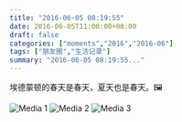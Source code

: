 ```yaml
---
title: "2016-06-05 08:19:55"
date: 2016-06-05T11:00:00+08:00
draft: false
categories: ["moments","2016","2016-06"]
tags: ["朋友圈","生活记录"]
summary: "2016-06-05 08:19:55..."
---
```


埃德蒙顿的春天是春天，夏天也是春天。🖼

![Media 1](/Moments/photos/2016-06-05/201606050819550.jpg)
![Media 2](/Moments/photos/2016-06-05/201606050819551.jpg)
![Media 3](/Moments/photos/2016-06-05/201606050819552.jpg)

